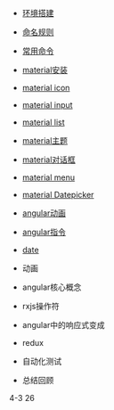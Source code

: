 


* [环境搭建](docs/install.md)
* [命名规则](docs/roules.md)
* [常用命令](docs/commands.md)
* [material安装](docs/material.md)
* [material icon](docs/material_icon.md)
* [material input](docs/material_input.md)
* [material list](docs/material_list.md)
* [material主题](docs/material_theme.md)
* [material对话框](docs/material_dialog.md)
* [material menu](docs/material_menu.md)
* [material Datepicker](docs/material_date_picker.md)
* [angular动画](docs/angular_animation.md)
* [angular指令](docs/angular_directive.md)



* [date](docs/date.md)
* 动画
* angular核心概念
* rxjs操作符
* angular中的响应式变成
* redux
* 自动化测试
* 总结回顾



4-3 26
